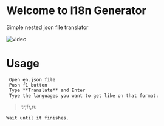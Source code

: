 # Welcome to I18n Generator

Simple nested json file translator

![video](https://s3.gifyu.com/images/ezgif-3-25f8c4723aa4.gif)
# Usage
	 Open en.json file 
	 Push f1 button 
	 Type **Translate** and Enter
	 Type the languages you want to get like on that format: 
	

>  tr,fr,ru

	Wait until it finishes.
